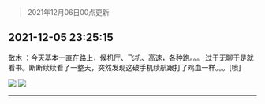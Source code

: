 > 2021年12月06日00点更新
<link rel="stylesheet" href="https://cdn.jsdelivr.net/gh/taotie6/sampleJSON@main/css/photo_show.css">
<meta name="referrer" content="no-referrer" />


 ## 2021-12-05 23:25:15 

 [㪚木](https://www.coolapk.com/feed/31930579?shareKey=MTUwZmU1MDNjN2U2NjFhY2UyMTY~) ：今天基本一直在路上，候机厅、飞机、高速，各种跑。。。
过于无聊于是就看书。断断续续看了一整天，突然发现这破手机续航跟打了鸡血一样。。。[喷] 

<div class="album">
<img class="img-item" src="http://image.coolapk.com/feed/2021/1205/23/1081091_191af0ba_7913_5664_689@1080x1562.png" />
<img class="img-item" src="http://image.coolapk.com/feed/2021/1205/23/1081091_ab1698b9_7913_5669_759@1080x2340.jpeg" />
</div>

 ------- 

